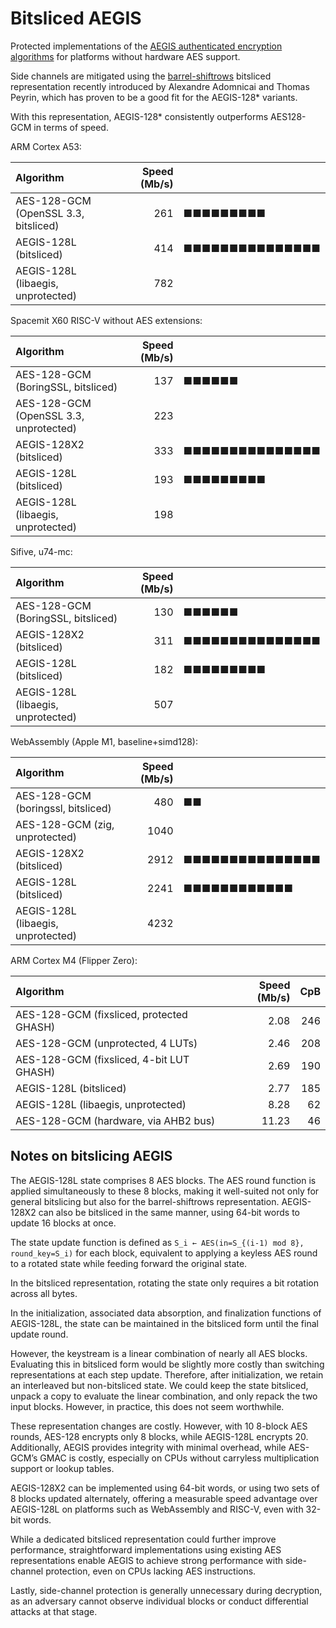 # Bitsliced AEGIS

Protected implementations of the [AEGIS authenticated encryption algorithms](https://cfrg.github.io/draft-irtf-cfrg-aegis-aead/draft-irtf-cfrg-aegis-aead.html) for platforms without hardware AES support.

Side channels are mitigated using the [barrel-shiftrows](https://eprint.iacr.org/2020/1123.pdf) bitsliced representation recently introduced by Alexandre Adomnicai and Thomas Peyrin, which has proven to be a good fit for the AEGIS-128* variants.

With this representation, AEGIS-128* consistently outperforms AES128-GCM in terms of speed.

ARM Cortex A53:

| Algorithm                            | Speed (Mb/s) |                 |
| :----------------------------------- | -----------: | :-------------- |
| AES-128-GCM (OpenSSL 3.3, bitsliced) |          261 | ■■■■■■■■■       |
| AEGIS-128L (bitsliced)               |          414 | ■■■■■■■■■■■■■■■ |
| AEGIS-128L (libaegis, unprotected)   |          782 |                 |

Spacemit X60 RISC-V without AES extensions:

| Algorithm                              | Speed (Mb/s) |                 |
| :------------------------------------- | -----------: | :-------------- |
| AES-128-GCM (BoringSSL, bitsliced)     |          137 | ■■■■■■          |
| AES-128-GCM (OpenSSL 3.3, unprotected) |          223 |                 |
| AEGIS-128X2 (bitsliced)                |          333 | ■■■■■■■■■■■■■■■ |
| AEGIS-128L (bitsliced)                 |          193 | ■■■■■■■■■       |
| AEGIS-128L (libaegis, unprotected)     |          198 |                 |

Sifive, u74-mc:

| Algorithm                          | Speed (Mb/s) |                 |
| :--------------------------------- | -----------: | :-------------- |
| AES-128-GCM (BoringSSL, bitsliced) |          130 | ■■■■■■          |
| AEGIS-128X2 (bitsliced)            |          311 | ■■■■■■■■■■■■■■■ |
| AEGIS-128L (bitsliced)             |          182 | ■■■■■■■■■       |
| AEGIS-128L (libaegis, unprotected) |          507 |                 |

WebAssembly (Apple M1, baseline+simd128):

| Algorithm                          | Speed (Mb/s) |                 |
| :--------------------------------- | -----------: | :-------------- |
| AES-128-GCM (boringssl, bitsliced) |          480 | ■■              |
| AES-128-GCM (zig, unprotected)     |         1040 |                 |
| AEGIS-128X2 (bitsliced)            |         2912 | ■■■■■■■■■■■■■■■ |
| AEGIS-128L (bitsliced)             |         2241 | ■■■■■■■■■■■■    |
| AEGIS-128L (libaegis, unprotected) |         4232 |                 |

ARM Cortex M4 (Flipper Zero):

| Algorithm                                | Speed (Mb/s) |  CpB |
| :--------------------------------------- | -----------: | ---: |
| AES-128-GCM (fixsliced, protected GHASH) |         2.08 |  246 |
| AES-128-GCM (unprotected, 4 LUTs)        |         2.46 |  208 |
| AES-128-GCM (fixsliced, 4-bit LUT GHASH) |         2.69 |  190 |
| AEGIS-128L (bitsliced)                   |         2.77 |  185 |
| AEGIS-128L (libaegis, unprotected)       |         8.28 |   62 |
| AES-128-GCM (hardware, via AHB2 bus)     |        11.23 |   46 |

## Notes on bitslicing AEGIS

The AEGIS-128L state comprises 8 AES blocks. The AES round function is applied simultaneously to these 8 blocks, making it well-suited not only for general bitslicing but also for the barrel-shiftrows representation. AEGIS-128X2 can also be bitsliced in the same manner, using 64-bit words to update 16 blocks at once.

The state update function is defined as `S_i ← AES(in=S_{(i-1) mod 8}, round_key=S_i)` for each block, equivalent to applying a keyless AES round to a rotated state while feeding forward the original state.

In the bitsliced representation, rotating the state only requires a bit rotation across all bytes.

In the initialization, associated data absorption, and finalization functions of AEGIS-128L, the state can be maintained in the bitsliced form until the final update round.

However, the keystream is a linear combination of nearly all AES blocks. Evaluating this in bitsliced form would be slightly more costly than switching representations at each step update. Therefore, after initialization, we retain an interleaved but non-bitsliced state. We could keep the state bitsliced, unpack a copy to evaluate the linear combination, and only repack the two input blocks. However, in practice, this does not seem worthwhile.

These representation changes are costly. However, with 10 8-block AES rounds, AES-128 encrypts only 8 blocks, while AEGIS-128L encrypts 20. Additionally, AEGIS provides integrity with minimal overhead, while AES-GCM’s GMAC is costly, especially on CPUs without carryless multiplication support or lookup tables.

AEGIS-128X2 can be implemented using 64-bit words, or using two sets of 8 blocks updated alternately, offering a measurable speed advantage over AEGIS-128L on platforms such as WebAssembly and RISC-V, even with 32-bit words.

While a dedicated bitsliced representation could further improve performance, straightforward implementations using existing AES representations enable AEGIS to achieve strong performance with side-channel protection, even on CPUs lacking AES instructions.

Lastly, side-channel protection is generally unnecessary during decryption, as an adversary cannot observe individual blocks or conduct differential attacks at that stage.